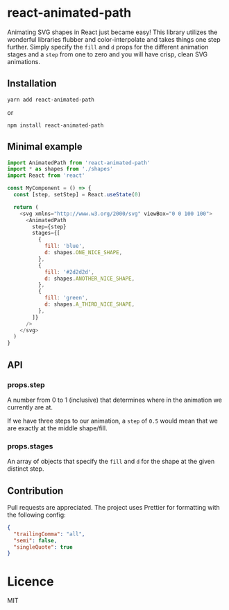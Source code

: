 # react-animated-path
Animating SVG shapes in React just became easy! This library utilizes the
wonderful libraries flubber and color-interpolate and takes things one
step further. Simply specify the `fill` and `d` props for the different
animation stages and a `step` from one to zero and you will have crisp,
clean SVG animations.

## Installation
```
yarn add react-animated-path
```

or

```
npm install react-animated-path
```

## Minimal example

```javascript
import AnimatedPath from 'react-animated-path'
import * as shapes from './shapes'
import React from 'react'

const MyComponent = () => {
  const [step, setStep] = React.useState(0)

  return (
    <svg xmlns="http://www.w3.org/2000/svg" viewBox="0 0 100 100">
      <AnimatedPath
        step={step}
        stages={[
          {
            fill: 'blue',
            d: shapes.ONE_NICE_SHAPE,
          },
          {
            fill: '#2d2d2d',
            d: shapes.ANOTHER_NICE_SHAPE,
          },
          {
            fill: 'green',
            d: shapes.A_THIRD_NICE_SHAPE,
          },
        ]}
      />
    </svg>
  )
}
```

## API

### props.step
A number from 0 to 1 (inclusive) that determines where in the animation
we currently are at.

If we have three steps to our animation, a `step` of `0.5` would mean
that we are exactly at the middle shape/fill.

### props.stages
An array of objects that specify the `fill` and `d` for the shape at the
given distinct step.

## Contribution
Pull requests are appreciated. The project uses Prettier for formatting
with the following config:

```json
{
  "trailingComma": "all",
  "semi": false,
  "singleQuote": true
}
```

# Licence

MIT
